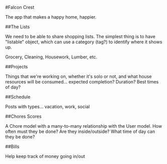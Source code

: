 #Falcon Crest

The app that makes a happy home, happier.

##The Lists

We need to be able to share shopping lists. The simplest thing is to have  "listable" object, which can use a category (tag?) to identify where it shows up.

Grocery, Cleaning, Housework, Lumber, etc.

##Projects

Things that we're working on, whether it's solo or not, and what house resources will be consumed... expected completion? Duration? Best times of day?

##Schedule

Posts with types... vacation, work, social

##Chores Scores

A Chore model with a many-to-many relationship with the User model. How often must they be done? Are they inside/outside? What time of day can they be done?

##Bills

Help keep track of money going in/out